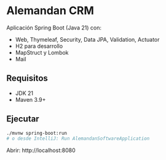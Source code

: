 # Alemandan CRM

Aplicación Spring Boot (Java 21) con:
- Web, Thymeleaf, Security, Data JPA, Validation, Actuator
- H2 para desarrollo
- MapStruct y Lombok
- Mail

## Requisitos
- JDK 21
- Maven 3.9+

## Ejecutar
```bash
./mvnw spring-boot:run
# o desde IntelliJ: Run AlemandanSoftwareApplication
```

Abrir: http://localhost:8080